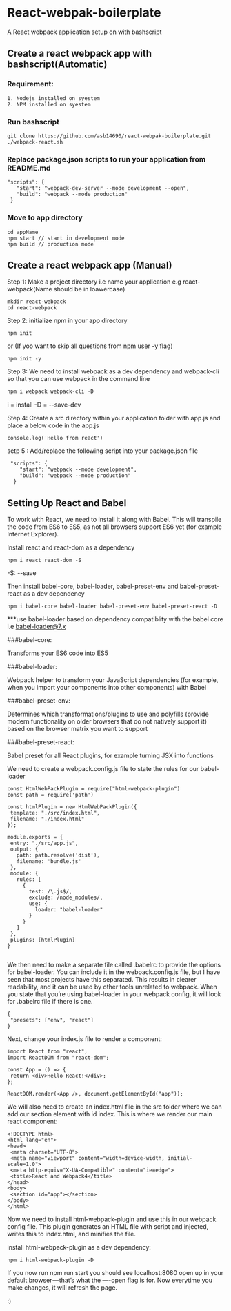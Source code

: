 # React-webpak-boilerplate
A React webpack application setup on with bashscript

## Create a react webpack app with bashscript(Automatic)
### Requirement:

```
1. Nodejs installed on syestem
2. NPM installed on syestem
```
### Run bashscript

```
git clone https://github.com/asb14690/react-webpak-boilerplate.git
./webpack-react.sh
```

### Replace package.json scripts to run your application from README.md

```
"scripts": {
   "start": "webpack-dev-server --mode development --open",
   "build": "webpack --mode production"
 }
```

### Move to app directory

```
cd appName
npm start // start in development mode
npm build // production mode

```

## Create a react webpack app (Manual)

Step 1: Make a project directory i.e name your application e.g react-webpack(Name should be in loawercase)

```
mkdir react-webpack
cd react-webpack
```

Step 2:  initialize npm in your app directory

```
npm init
```

or (If yoo want to skip all questions from npm user -y flag)

```
npm init -y
```

Step 3: We need to install webpack as a dev dependency and webpack-cli so that you can use webpack in the command line

```javascript
npm i webpack webpack-cli -D
```

i = install -D = --save-dev

Step 4: Create a src directory within your application folder with app.js and place a below code in the app.js

```
console.log('Hello from react')
```

setp 5 : Add/replace the following script into your package.json file

```
 "scripts": {
    "start": "webpack --mode development",
    "build": "webpack --mode production"
  }
```

## Setting Up React and Babel

To work with React, we need to install it along with Babel. This will transpile the code from ES6 to ES5, as not all browsers support ES6 yet (for example Internet Explorer).

Install react and react-dom as a dependency

```
npm i react react-dom -S
```

-S: --save

Then install babel-core, babel-loader, babel-preset-env and babel-preset-react as a dev dependency

```
npm i babel-core babel-loader babel-preset-env babel-preset-react -D
```

***use babel-loader based on dependency compatiblity with the babel core i.e babel-loader@7.x

###babel-core:

Transforms your ES6 code into ES5

###babel-loader: 

Webpack helper to transform your JavaScript dependencies (for example, when you import your components into other components) with Babel

###babel-preset-env: 

Determines which transformations/plugins to use and polyfills (provide modern functionality on older browsers that do not natively support it) based on the browser matrix you want to support

###babel-preset-react:

 Babel preset for all React plugins, for example turning JSX into functions

 We need to create a webpack.config.js file to state the rules for our babel-loader

 ```
 const HtmlWebPackPlugin = require("html-webpack-plugin")
const path = require('path')

const htmlPlugin = new HtmlWebPackPlugin({
  template: "./src/index.html",
  filename: "./index.html"
});

module.exports = {
  entry: "./src/app.js",
  output: {
    path: path.resolve('dist'),
    filename: 'bundle.js'
  },
  module: {
    rules: [
      {
        test: /\.js$/,
        exclude: /node_modules/,
        use: {
          loader: "babel-loader"
        }
      }
    ]
  },
  plugins: [htmlPlugin]
}


 ```

 We then need to make a separate file called .babelrc to provide the options for babel-loader. You can include it in the webpack.config.js file, but I have seen that most projects have this separated. This results in clearer readability, and it can be used by other tools unrelated to webpack. When you state that you’re using babel-loader in your webpack config, it will look for .babelrc file if there is one.

 ```
 {
  "presets": ["env", "react"]
}
 ```

 Next, change your index.js file to render a component:

 ```
import React from "react";
import ReactDOM from "react-dom";

const App = () => {
  return <div>Hello React!</div>;
};

ReactDOM.render(<App />, document.getElementById("app"));
 ```

 We will also need to create an index.html file in the src folder where we can add our section element with id index. This is where we render our main react component:

 ```
 <!DOCTYPE html>
<html lang="en">
<head>
  <meta charset="UTF-8">
  <meta name="viewport" content="width=device-width, initial-scale=1.0">
  <meta http-equiv="X-UA-Compatible" content="ie=edge">
  <title>React and Webpack4</title>
</head>
<body>
  <section id="app"></section>
</body>
</html>
 ```

 Now we need to install html-webpack-plugin and use this in our webpack config file. This plugin generates an HTML file with script and injected, writes this to index.html, and minifies the file.

install html-webpack-plugin as a dev dependency:

 ```
 npm i html-webpack-plugin -D
 ```

If you now run npm run start you should see localhost:8080 open up in your default browser — that’s what the —-open flag is for. Now everytime you make changes, it will refresh the page.

:)
